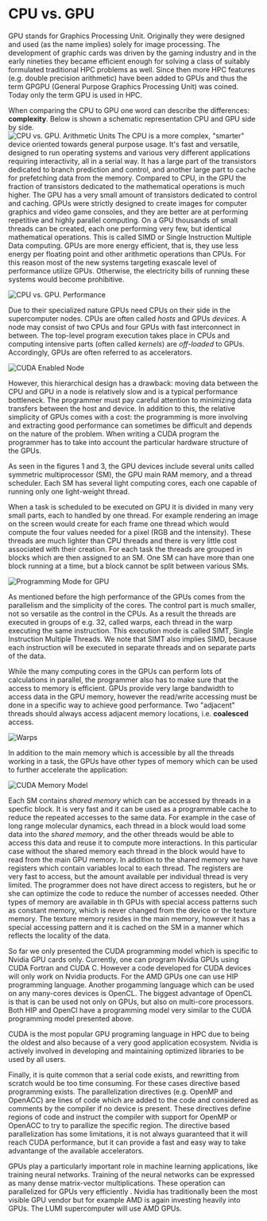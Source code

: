 # CPU vs. GPU

GPU stands for Graphics Processing Unit. Originally they were designed and used (as the name implies) solely for image processing. The development of graphic cards was driven by the gaming industry and in the early nineties they became efficient enough for solving a class of suitably formulated traditional HPC problems as well.  Since then more HPC features (e.g. double precision arithmetic) have been added to GPUs and thus the term GPGPU (General Purpose Graphics Processing Unit) was coined. Today only the term GPU is used in HPC. 

When comparing the CPU to GPU one word can describe the differences: **complexity**. Below is shown a schematic representation CPU and GPU side by side.  
![CPU vs. GPU. Arithmetic Units](Images/CPU_vs_GPU_alu.png)
The CPU is a more complex, "smarter" device oriented towards general purpose usage. It's fast and versatile, designed to run operating systems and various very different applications requiring interactivity, all in a serial way.  It has a large part of the transistors dedicated to branch prediction and control,  and another large part to cache for prefetching data from the memory. Compared to CPU, in the GPU the fraction of transistors dedicated to the mathematical operations is much higher. The GPU has a very small amount of transistors dedicated to control and caching. GPUs were strictly designed to create images for computer graphics and video game consoles, and they are better are at performing repetitive and highly parallel computing.  On a GPU thousands of small threads can be created, each one performing very few, but identical mathematical operations. This is called SIMD or Single Instruction Multiple Data computing. GPUs are more energy efficient, that is, they use less energy per floating point and other arithmetic operations than CPUs. For this reason most of the new systems targeting exascale level of performance utilize GPUs. Otherwise, the electricity bills of running these systems would become prohibitive.

![CPU vs. GPU. Performance](Images/Performance_Comparison.jpeg)

Due to their specialized nature GPUs need CPUs on their side in the supercomputer nodes. CPUs are often called *hosts* and GPUs *devices*. A node may consist of two CPUs and four GPUs with fast interconnect in between. The top-level program execution takes place in CPUs and computing intensive parts (often called *kernels*) are *off-loaded* to GPUs. Accordingly, GPUs are often referred to as accelerators.

![CUDA Enabled Node](Images/cuda_hrdw.jpeg)

However, this hierarchical design has a drawback: moving data between the CPU and GPU in a node is relatively slow and is a typical performance bottleneck. The programmer must pay careful attention to minimizing data transfers between the host and device. In addition to this, the relative simplicity of GPUs comes with a cost: the programming is more involving and extracting good performance can sometimes be difficult and depends on the nature of the problem. When writing a CUDA program the programmer has to take into account the particular hardware structure of the GPUs. 

As seen in the figures 1 and 3, the GPU devices include several units called symmetric multiprocessor (SM), the GPU main RAM memory, and a thread scheduler. Each SM has several light computing cores, each one capable of running only one light-weight thread. 

When a task is scheduled to be executed on GPU it is divided in many very small parts, each to handled by one thread. For example rendering an image on the screen would create for each frame one thread which would compute the four values needed for a pixel (RGB and the intensity). These threads are much lighter than CPU threads and there is very little cost associated with their creation.  For each task the threads are grouped in blocks which are then assigned to an SM. One SM can have more than one block running at a time, but a block cannot be split between various SMs.

![Programming Mode for GPU](Images/prog_model.jpg)

As mentioned before the high performance of the GPUs comes from the parallelism and the simplicity of the cores. The control part is much smaller, not so versatile as the control in the CPUs.  As a result the threads are executed in groups of e.g. 32, called warps, each thread in the warp executing the same instruction. This execution mode is called SIMT, Single Instruction Multiple Threads. We note that SIMT also implies SIMD, because each instruction will be executed in separate threads and on separate parts of the data. 

While the many computing cores in the GPUs can perform lots of calculations in parallel, the programmer also has to make sure that the access to memory is efficient. GPUs provide very large bandwidth to access data in the GPU memory, however the read/write accessing must be done in a specific way to achieve good performance. Two "adjacent" threads should always access adjacent memory locations, i.e. **coalesced** access. 

![Warps](Images/loom.jpg)

In addition to the main memory which is accessible by all the threads working in a task, the GPUs have other types of memory which can be used to further accelerate the application: 

![CUDA Memory Model](Images/mem_model_cuda.png)

Each SM contains *shared memory* which can be accessed by threads in a specfic block. It is very fast and it can be used as a programmable cache to reduce the repeated accesses to the same data. For example in the case of long range molecular dynamics, each thread in a block would load some data into the *shared memory*, and the other threads would be able to access this data and reuse it to compute more interactions. In this particular case without the shared memory each thread in the block would have to read from the main GPU memory. In addition to the shared memory we have registers which contain variables local to each thread. The registers are very fast to access, but the amount available per individual thread is very limited. The programmer does not have direct access to registers, but he or she can optimize the code to reduce the number of accesses needed. Other types of memory are available in th GPUs with special access patterns such as constant memory, which is never changed from the device or the texture memory. The texture memory resides in the main memory, however it has a special accessing pattern and it is cached on the SM in a manner which reflects the locality of the data. 

So far we only presented the CUDA programming model which is specific to Nvidia GPU cards only. Currently, one can program Nvidia GPUs using CUDA Fortran and CUDA C. However a code developed for CUDA devices will only work on Nvidia products. For the AMD GPUs one can use HIP programming language. Another progamming language which can be used on any many-cores devices is OpenCL. The biggest advantage of OpenCL is that is can be used not only on GPUs, but also on multi-core processors. Both HIP and OpenCl have a programming model very similar to the CUDA programming model presented above. 

CUDA is the most popular GPU programing language in HPC due to being the oldest and also because of a very good application ecosystem. Nvidia is actively involved in developing and maintaining optimized libraries to be used by all users. 

Finally, it is quite common that a serial code exists, and rewritting from scratch would be too time consuming. For these cases directive based programming exists. The parallelization directives (e.g. OpenMP and OpenACC) are lines of code which are added to the code and considered as comments by the compiler if no device is present. These directives define regions of code and instruct the compiler with support for OpenMP or OpenACC to try to parallize the specific region. The directive based parallelization has some limitations, it is not always guaranteed that it will reach CUDA performance, but it can provide a fast and easy way to take advantange of the available accelerators.

GPUs play a particularly important role in machine learning applications, like training neural networks. Training of the neural networks can be expressed as many dense matrix-vector multiplications. These operation can parallelized for GPUs very efficiently
.
Nvidia has traditionally been the most visible GPU vendor but for example AMD is again investing heavily into GPUs. The LUMI supercomputer will use AMD GPUs. 
